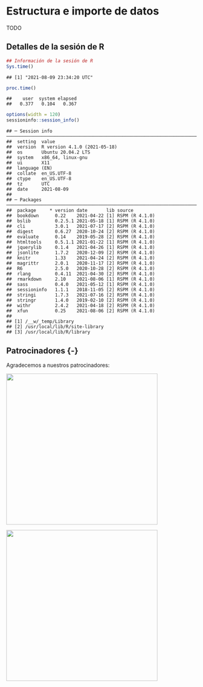 # Estructura e importe de datos

TODO

## Detalles de la sesión de R


```r
## Información de la sesión de R
Sys.time()
```

```
## [1] "2021-08-09 23:34:20 UTC"
```

```r
proc.time()
```

```
##    user  system elapsed 
##   0.377   0.104   0.367
```

```r
options(width = 120)
sessioninfo::session_info()
```

```
## ─ Session info ───────────────────────────────────────────────────────────────────────────────────────────────────────
##  setting  value                       
##  version  R version 4.1.0 (2021-05-18)
##  os       Ubuntu 20.04.2 LTS          
##  system   x86_64, linux-gnu           
##  ui       X11                         
##  language (EN)                        
##  collate  en_US.UTF-8                 
##  ctype    en_US.UTF-8                 
##  tz       UTC                         
##  date     2021-08-09                  
## 
## ─ Packages ───────────────────────────────────────────────────────────────────────────────────────────────────────────
##  package     * version date       lib source        
##  bookdown      0.22    2021-04-22 [1] RSPM (R 4.1.0)
##  bslib         0.2.5.1 2021-05-18 [1] RSPM (R 4.1.0)
##  cli           3.0.1   2021-07-17 [2] RSPM (R 4.1.0)
##  digest        0.6.27  2020-10-24 [2] RSPM (R 4.1.0)
##  evaluate      0.14    2019-05-28 [2] RSPM (R 4.1.0)
##  htmltools     0.5.1.1 2021-01-22 [1] RSPM (R 4.1.0)
##  jquerylib     0.1.4   2021-04-26 [1] RSPM (R 4.1.0)
##  jsonlite      1.7.2   2020-12-09 [2] RSPM (R 4.1.0)
##  knitr         1.33    2021-04-24 [2] RSPM (R 4.1.0)
##  magrittr      2.0.1   2020-11-17 [2] RSPM (R 4.1.0)
##  R6            2.5.0   2020-10-28 [2] RSPM (R 4.1.0)
##  rlang         0.4.11  2021-04-30 [2] RSPM (R 4.1.0)
##  rmarkdown     2.10    2021-08-06 [1] RSPM (R 4.1.0)
##  sass          0.4.0   2021-05-12 [1] RSPM (R 4.1.0)
##  sessioninfo   1.1.1   2018-11-05 [2] RSPM (R 4.1.0)
##  stringi       1.7.3   2021-07-16 [2] RSPM (R 4.1.0)
##  stringr       1.4.0   2019-02-10 [2] RSPM (R 4.1.0)
##  withr         2.4.2   2021-04-18 [2] RSPM (R 4.1.0)
##  xfun          0.25    2021-08-06 [2] RSPM (R 4.1.0)
## 
## [1] /__w/_temp/Library
## [2] /usr/local/lib/R/site-library
## [3] /usr/local/lib/R/library
```

## Patrocinadores {-}

Agradecemos a nuestros patrocinadores:

<a href="https://comunidadbioinfo.github.io/es/post/cs_and_s_event_fund_award/#.YJH-wbVKj8A"><img src="https://comunidadbioinfo.github.io/post/2021-01-27-cs_and_s_event_fund_award/spanish_cs_and_s_award.jpeg" width="400px" align="center"/></a>

<a href="https://www.r-consortium.org/"><img src="https://www.r-consortium.org/wp-content/uploads/sites/13/2016/09/RConsortium_Horizontal_Pantone.png" width="400px" align="center"/></a>
